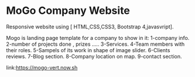# MoGo Company Website

Responsive website  using [ HTML,CSS,CSS3, Bootstrap 4,javasvript].

Mogo is landing page template for a company to show in it:
1-company info.
2-number of projects done , prizes .....
3-Services.
4-Team members with their roles.
5-Sampels of its work in shape of image slider.
6-Clients reviews.
7-Blog section.
8-Company location on map.
9-contact section.

link:https://mogo-vert.now.sh

